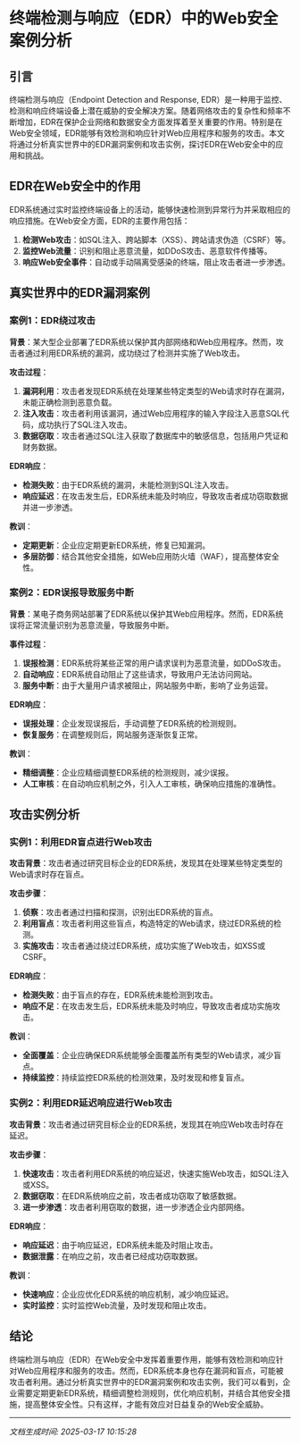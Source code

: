 # 终端检测与响应（EDR）中的Web安全案例分析

## 引言

终端检测与响应（Endpoint Detection and Response, EDR）是一种用于监控、检测和响应终端设备上潜在威胁的安全解决方案。随着网络攻击的复杂性和频率不断增加，EDR在保护企业网络和数据安全方面发挥着至关重要的作用。特别是在Web安全领域，EDR能够有效检测和响应针对Web应用程序和服务的攻击。本文将通过分析真实世界中的EDR漏洞案例和攻击实例，探讨EDR在Web安全中的应用和挑战。

## EDR在Web安全中的作用

EDR系统通过实时监控终端设备上的活动，能够快速检测到异常行为并采取相应的响应措施。在Web安全方面，EDR的主要作用包括：

1. **检测Web攻击**：如SQL注入、跨站脚本（XSS）、跨站请求伪造（CSRF）等。
2. **监控Web流量**：识别和阻止恶意流量，如DDoS攻击、恶意软件传播等。
3. **响应Web安全事件**：自动或手动隔离受感染的终端，阻止攻击者进一步渗透。

## 真实世界中的EDR漏洞案例

### 案例1：EDR绕过攻击

**背景**：某大型企业部署了EDR系统以保护其内部网络和Web应用程序。然而，攻击者通过利用EDR系统的漏洞，成功绕过了检测并实施了Web攻击。

**攻击过程**：
1. **漏洞利用**：攻击者发现EDR系统在处理某些特定类型的Web请求时存在漏洞，未能正确检测到恶意负载。
2. **注入攻击**：攻击者利用该漏洞，通过Web应用程序的输入字段注入恶意SQL代码，成功执行了SQL注入攻击。
3. **数据窃取**：攻击者通过SQL注入获取了数据库中的敏感信息，包括用户凭证和财务数据。

**EDR响应**：
- **检测失败**：由于EDR系统的漏洞，未能检测到SQL注入攻击。
- **响应延迟**：在攻击发生后，EDR系统未能及时响应，导致攻击者成功窃取数据并进一步渗透。

**教训**：
- **定期更新**：企业应定期更新EDR系统，修复已知漏洞。
- **多层防御**：结合其他安全措施，如Web应用防火墙（WAF），提高整体安全性。

### 案例2：EDR误报导致服务中断

**背景**：某电子商务网站部署了EDR系统以保护其Web应用程序。然而，EDR系统误将正常流量识别为恶意流量，导致服务中断。

**事件过程**：
1. **误报检测**：EDR系统将某些正常的用户请求误判为恶意流量，如DDoS攻击。
2. **自动响应**：EDR系统自动阻止了这些请求，导致用户无法访问网站。
3. **服务中断**：由于大量用户请求被阻止，网站服务中断，影响了业务运营。

**EDR响应**：
- **误报处理**：企业发现误报后，手动调整了EDR系统的检测规则。
- **恢复服务**：在调整规则后，网站服务逐渐恢复正常。

**教训**：
- **精细调整**：企业应精细调整EDR系统的检测规则，减少误报。
- **人工审核**：在自动响应机制之外，引入人工审核，确保响应措施的准确性。

## 攻击实例分析

### 实例1：利用EDR盲点进行Web攻击

**攻击背景**：攻击者通过研究目标企业的EDR系统，发现其在处理某些特定类型的Web请求时存在盲点。

**攻击步骤**：
1. **侦察**：攻击者通过扫描和探测，识别出EDR系统的盲点。
2. **利用盲点**：攻击者利用这些盲点，构造特定的Web请求，绕过EDR系统的检测。
3. **实施攻击**：攻击者通过绕过EDR系统，成功实施了Web攻击，如XSS或CSRF。

**EDR响应**：
- **检测失败**：由于盲点的存在，EDR系统未能检测到攻击。
- **响应不足**：在攻击发生后，EDR系统未能及时响应，导致攻击者成功实施攻击。

**教训**：
- **全面覆盖**：企业应确保EDR系统能够全面覆盖所有类型的Web请求，减少盲点。
- **持续监控**：持续监控EDR系统的检测效果，及时发现和修复盲点。

### 实例2：利用EDR延迟响应进行Web攻击

**攻击背景**：攻击者通过研究目标企业的EDR系统，发现其在响应Web攻击时存在延迟。

**攻击步骤**：
1. **快速攻击**：攻击者利用EDR系统的响应延迟，快速实施Web攻击，如SQL注入或XSS。
2. **数据窃取**：在EDR系统响应之前，攻击者成功窃取了敏感数据。
3. **进一步渗透**：攻击者利用窃取的数据，进一步渗透企业内部网络。

**EDR响应**：
- **响应延迟**：由于响应延迟，EDR系统未能及时阻止攻击。
- **数据泄露**：在响应之前，攻击者已经成功窃取数据。

**教训**：
- **快速响应**：企业应优化EDR系统的响应机制，减少响应延迟。
- **实时监控**：实时监控Web流量，及时发现和阻止攻击。

## 结论

终端检测与响应（EDR）在Web安全中发挥着重要作用，能够有效检测和响应针对Web应用程序和服务的攻击。然而，EDR系统本身也存在漏洞和盲点，可能被攻击者利用。通过分析真实世界中的EDR漏洞案例和攻击实例，我们可以看到，企业需要定期更新EDR系统，精细调整检测规则，优化响应机制，并结合其他安全措施，提高整体安全性。只有这样，才能有效应对日益复杂的Web安全威胁。

---

*文档生成时间: 2025-03-17 10:15:28*

